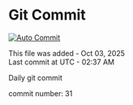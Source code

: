 # Git Commit
[![Auto Commit](https://github.com/alorup/Active/actions/workflows/main.yml/badge.svg)](https://github.com/alorup/Active/actions/workflows/main.yml)

This file was added - Oct 03, 2025  
Last commit at UTC - 02:37 AM

Daily git commit

commit number: 31
